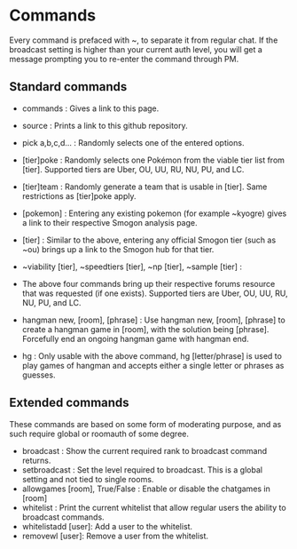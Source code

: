 Commands
========

Every command is prefaced with ~, to separate it from regular chat. If the broadcast setting is
higher than your current auth level, you will get a message prompting you to re-enter the command through PM.

Standard commands
-----------------

- commands : Gives a link to this page.
- source : Prints a link to this github repository.
- pick a,b,c,d... : Randomly selects one of the entered options.

- [tier]poke : Randomly selects one Pokémon from the viable tier list from [tier]. Supported tiers are Uber, OU, UU, RU, NU, PU, and LC. 
- [tier]team : Randomly generate a team that is usable in [tier]. Same restrictions as [tier]poke apply.
- [pokemon] : Entering any existing pokemon (for example ~kyogre) gives a link to their respective Smogon analysis page.
- [tier] : Similar to the above, entering any official Smogon tier (such as ~ou) brings up a link to the Smogon hub for that tier.

- ~viability [tier], ~speedtiers [tier], ~np [tier], ~sample [tier] :
- The above four commands bring up their respective forums resource that was requested (if one exists). Supported tiers are Uber, OU, UU, RU, NU, PU, and LC.

- hangman new, [room], [phrase] : Use hangman new, [room], [phrase] to create a hangman game in [room], with the solution being [phrase]. Forcefully end an ongoing hangman game with hangman end.
- hg : Only usable with the above command, hg [letter/phrase] is used to play games of hangman and accepts either a single letter or phrases as guesses.

Extended commands
-----------------

These commands are based on some form of moderating purpose,
and as such require global or roomauth of some degree.

- broadcast : Show the current required rank to broadcast command returns.
- setbroadcast : Set the level required to broadcast. This is a global setting and not tied to single rooms.
- allowgames [room], True/False : Enable or disable the chatgames in [room]
- whitelist : Print the current whitelist that allow regular users the ability to broadcast commands.
- whitelistadd [user]: Add a user to the whitelist.
- removewl [user]: Remove a user from the whitelist.

